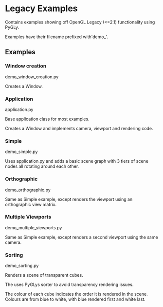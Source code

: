 Legacy Examples
===============

Contains examples showing off OpenGL Legacy (<=2.1) functionality using PyGLy.

Examples have their filename prefixed with'demo_'.

Examples
--------

### Window creation

demo_window_creation.py

Creates a Window.

### Application

application.py

Base application class for most examples.

Creates a Window and implements camera, viewport and rendering code.

### Simple

demo_simple.py

Uses application.py and adds a basic scene graph with 3 tiers of scene nodes all rotating around each other.

### Orthographic

demo_orthographic.py

Same as Simple example, except renders the viewport using an orthographic view matrix.

### Multiple Viewports

demo_multiple_viewports.py

Same as Simple example, except renders a second viewport using the same camera.

### Sorting

demo_sorting.py

Renders a scene of transparent cubes.

The uses PyGLys sorter to avoid transparency rendering issues.

The colour of each cube indicates the order it is rendered in the scene. Colours are from blue to white, with blue rendered first and white last.

